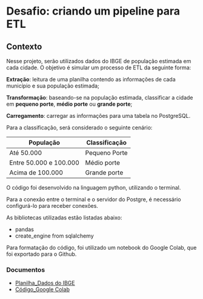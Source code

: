 # Desafio: criando um pipeline para ETL

## Contexto

Nesse projeto, serão utilizados dados do IBGE de população estimada em cada cidade. O objetivo é simular um processo de ETL da seguinte forma:

**Extração**: leitura de uma planilha contendo as informações de cada município e sua população estimada;

**Transformação**: baseando-se na população estimada, classificar a cidade em **pequeno porte**, **médio porte** ou **grande porte**;

**Carregamento**: carregar as informações para uma tabela no PostgreSQL.

Para a classificação, será considerado o seguinte cenário:

| População | Classificação |
| - | - |
| Até 50.000 | Pequeno Porte |
| Entre 50.000 e 100.000 | Médio porte |
| Acima de 100.000 | Grande porte |

O código foi desenvolvido na linguagem python, utilizando o terminal.

Para a conexão entre o terminal e o servidor do Postgre, é necessário configurá-lo para receber conexões.

As bibliotecas utilizadas estão listadas abaixo:
- pandas
- create_engine from sqlalchemy

Para formatação do código, foi utilizado um notebook do Google Colab, que foi exportado para o Github.


### Documentos
- [Planilha_Dados do IBGE](IBGE_POP2021_20220207.xls)
- [Código_Google Colab](DIO_Pipeline_ELT.ipynb)
